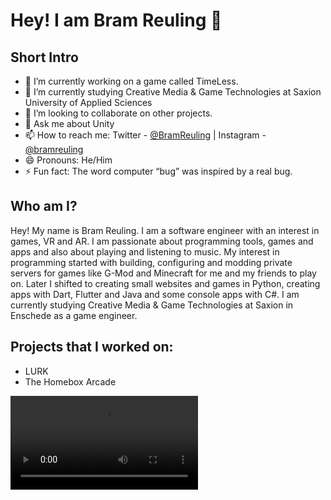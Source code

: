 # Hey! I am Bram Reuling 👋

## Short Intro

- 🔭 I’m currently working on a game called TimeLess.
- 🌱 I’m currently studying Creative Media & Game Technologies at Saxion University of Applied Sciences
- 👯 I’m looking to collaborate on other projects.
- 💬 Ask me about Unity
- 📫 How to reach me: Twitter - [@BramReuling](https://twitter.com/BramReuling) | Instagram - [@bramreuling](https://www.instagram.com/bramreuling/)
- 😄 Pronouns: He/Him
- ⚡ Fun fact: The word computer “bug” was inspired by a real bug.

## Who am I?
Hey! My name is Bram Reuling. I am a software engineer with an interest in games, VR and AR. I am passionate about programming tools, games and apps and also about playing and listening to music. My interest in programming started with building, configuring and modding private servers for games like G-Mod and Minecraft for me and my friends to play on. Later I shifted to creating small websites and games in Python, creating apps with Dart, Flutter and Java and some console apps with C#. I am currently studying Creative Media & Game Technologies at Saxion in Enschede as a game engineer.

## Projects that I worked on:
- LURK
- The Homebox Arcade

![](TheHomeBoxArcade.mp4)
